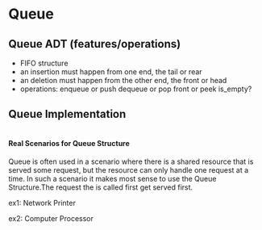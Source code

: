 # Queue

## Queue ADT (features/operations)
  + FIFO structure
  + an insertion must happen from one end, the tail or rear
  + an deletion must happen from the other end, the front or head
  + operations:
      enqueue or push
      dequeue or pop
      front or peek
      is_empty?

## Queue Implementation

```
```

#### Real Scenarios for Queue Structure
Queue is often used in a scenario where there is a shared resource that is served some request, but the resource can only handle one request at a time.  In such a scenario it makes most sense to use the Queue Structure.The request the is called first get served first.

  ex1: Network Printer


  ex2: Computer Processor



